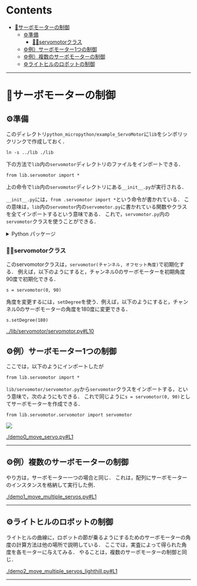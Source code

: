 # Contents

- [🤖サーボモーターの制御](#🤖サーボモーターの制御)
    - [⚙️準備](#⚙️準備)
        - [🔩🔩servomotorクラス](#🔩🔩servomotorクラス)
    - [⚙️例）サーボモーター1つの制御](#⚙️例）サーボモーター1つの制御)
    - [⚙️例）複数のサーボモーターの制御](#⚙️例）複数のサーボモーターの制御)
    - [⚙️ライトヒルのロボットの制御](#⚙️ライトヒルのロボットの制御)


---
# 🤖サーボモーターの制御 

## ⚙️準備 

このディレクトリ`python_micropython/example_ServoMotor`に`lib`をシンボリックリンクで作成しておく．

```
ln -s ../lib ./lib
```

下の方法で`lib`内の`servomotor`ディレクトリのファイルをインポートできる．

```
from lib.servomotor import *
```

上の命令で`lib`内の`servomotor`ディレクトリにある`__init__.py`が実行される．

`__init__.py`には，`from .servomotor import *`という命令が書かれている．
この意味は，`lib`内の`servomotor`内の`servomotor.py`に書かれている関数やクラスを全てインポートするという意味である．
これで，`servomotor.py`内の`servomotor`クラスを使うことができる．

<details>

---

<summary>Python パッケージ</summary>

あるディレクトリに，`__init__.py`というファイルがあると，そのディレクトリは**Pythonのパッケージ**となる．

```
from パッケージ名 import *
```

とすることで，そのパッケージ内の`__init__.py`がまず実行され，それに従って，パッケージ内のモジュールがインポートされる．
ここでは，`lib.servomotor`をパッケージとしてインポートしている．

---

</details>

### 🔩🔩servomotorクラス  

このservomotorクラスは，`servomotor(チャンネル, オフセット角度)`で初期化する．
例えば，以下のようにすると，チャンネル0のサーボモーターを初期角度90度で初期化できる．

```
s = servomotor(0, 90)
```

角度を変更するには，`setDegree`を使う．例えば，以下のようにすると，チャンネル0のサーボモーターの角度を180度に変更できる．

```
s.setDegree(180)
```

[../lib/servomotor/servomotor.py#L10](../lib/servomotor/servomotor.py#L10)



## ⚙️例）サーボモーター1つの制御 

ここでは，以下のようにインポートしたが

```
from lib.servomotor import *
```

`lib/servomotor/servomotor.py`から`servomotor`クラスをインポートする，という意味で，次のようにもできる．
これで同じように`s = servomotor(0, 90)`としてサーボモーターを作成できる．

```
from lib.servomotor.servomotor import servomotor
```

![](sample.gif)


[./demo0_move_servo.py#L1](./demo0_move_servo.py#L1)


---
## ⚙️例）複数のサーボモーターの制御 

やり方は，サーボモーター一つの場合と同じ．
これは，配列にサーボモーターのインスタンスを格納して実行した例．


[./demo1_move_multiple_servos.py#L1](./demo1_move_multiple_servos.py#L1)


---
## ⚙️ライトヒルのロボットの制御 

ライトヒルの曲線に，ロボットの節が乗るようにするためのサーボモーターの角度の計算方法は他の場所で説明している．
ここでは，実査によって得られた角度を各モーターに与えてみる．
やることは，複数のサーボモーターの制御と同じ．


[./demo2_move_multiple_servos_lighthill.py#L1](./demo2_move_multiple_servos_lighthill.py#L1)


---
